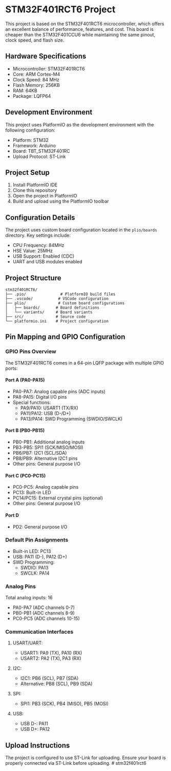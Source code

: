 # STM32F401RCT6 Project

This project is based on the STM32F401RCT6 microcontroller, which offers an excellent balance of performance, features, and cost. This board is cheaper than the STM32F401CCU6 while maintaining the same pinout, clock speed, and flash size.

## Hardware Specifications

- Microcontroller: STM32F401RCT6
- Core: ARM Cortex-M4
- Clock Speed: 84 MHz
- Flash Memory: 256KB
- RAM: 64KB
- Package: LQFP64

## Development Environment

This project uses PlatformIO as the development environment with the following configuration:

- Platform: STM32
- Framework: Arduino
- Board: TBT_STM32F401RC
- Upload Protocol: ST-Link

## Project Setup

1. Install PlatformIO IDE
2. Clone this repository
3. Open the project in PlatformIO
4. Build and upload using the PlatformIO toolbar

## Configuration Details

The project uses custom board configuration located in the `plio/boards` directory. Key settings include:

- CPU Frequency: 84MHz
- HSE Value: 25MHz
- USB Support: Enabled (CDC)
- UART and USB modules enabled

## Project Structure

```
stm32f401RCT6/
├── .pio/               # PlatformIO build files
├── .vscode/           # VSCode configuration
├── plio/              # Custom board configurations
│   ├── boards/       # Board definitions
│   └── variants/     # Board variants
├── src/              # Source code
└── platformio.ini    # Project configuration
```

## Pin Mapping and GPIO Configuration

### GPIO Pins Overview
The STM32F401RCT6 comes in a 64-pin LQFP package with multiple GPIO ports:

#### Port A (PA0-PA15)
- PA0-PA7: Analog capable pins (ADC inputs)
- PA8-PA15: Digital I/O pins
- Special functions:
  * PA9/PA10: USART1 (TX/RX)
  * PA11/PA12: USB (D-/D+)
  * PA13/PA14: SWD Programming (SWDIO/SWCLK)

#### Port B (PB0-PB15)
- PB0-PB1: Additional analog inputs
- PB3-PB5: SPI1 (SCK/MISO/MOSI)
- PB6/PB7: I2C1 (SCL/SDA)
- PB8/PB9: Alternative I2C1 pins
- Other pins: General purpose I/O

#### Port C (PC0-PC15)
- PC0-PC5: Analog capable pins
- PC13: Built-in LED
- PC14/PC15: External crystal pins (optional)
- Other pins: General purpose I/O

#### Port D
- PD2: General purpose I/O


### Default Pin Assignments
- Built-in LED: PC13
- USB: PA11 (D-), PA12 (D+)
- SWD Programming:
  * SWDIO: PA13
  * SWCLK: PA14

### Analog Pins
Total analog inputs: 16
- PA0-PA7 (ADC channels 0-7)
- PB0-PB1 (ADC channels 8-9)
- PC0-PC5 (ADC channels 10-15)

### Communication Interfaces
1. USART/UART:
   - USART1: PA9 (TX), PA10 (RX)
   - USART2: PA2 (TX), PA3 (RX)

2. I2C:
   - I2C1: PB6 (SCL), PB7 (SDA)
   - Alternative: PB8 (SCL), PB9 (SDA)

3. SPI:
   - SPI1: PB3 (SCK), PB4 (MISO), PB5 (MOSI)

4. USB:
   - USB D-: PA11
   - USB D+: PA12


## Upload Instructions

The project is configured to use ST-Link for uploading. Ensure your board is properly connected via ST-Link before uploading.
#   s t m 3 2 f 4 0 1 r c t 6  
 